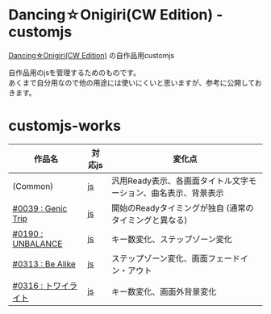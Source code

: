 # Dancing☆Onigiri(CW Edition) - customjs
[Dancing☆Onigiri(CW Edition)](https://github.com/cwtickle/danoniplus) の自作品用customjs

自作品用のjsを管理するためのものです。  
あくまで自分用なので他の用途には使いにくいと思いますが、参考に公開しておきます。  

# customjs-works

|作品名|対応js|変化点|
|----|----|----|
|(Common)|[js](https://github.com/cwtickle/danoniplus-custom/blob/master/js/danoni_custom.js)|汎用Ready表示、各画面タイトル文字モーション、曲名表示、背景表示|
|[#0039 : Genic Trip](http://cw7.sakura.ne.jp/danoni/2006/0039_GenicTrip.html)|[js](https://github.com/cwtickle/danoniplus-custom/blob/master/js/danoni_custom-0039.js)|開始のReadyタイミングが独自 (通常のタイミングと異なる)|
|[#0190 : UNBALANCE](http://cw7.sakura.ne.jp/danoni/2010/0190_UNBALANCE.html)|[js](https://github.com/cwtickle/danoniplus-custom/blob/master/js/danoni_custom-0190.js)|キー数変化、ステップゾーン変化|
|[#0313 : Be Alike](http://cw7.sakura.ne.jp/danoni/2018/0313_BeAlike.html)|[js](https://github.com/cwtickle/danoniplus-custom/blob/master/js/danoni_custom-0313.js)|ステップゾーン変化、画面フェードイン・アウト| 
|[#0316 : トワイライト](http://cw7.sakura.ne.jp/danoni/2018/0316_Twilight.html)|[js](https://github.com/cwtickle/danoniplus-custom/blob/master/js/danoni_custom-0316.js)|キー数変化、画面外背景変化|
